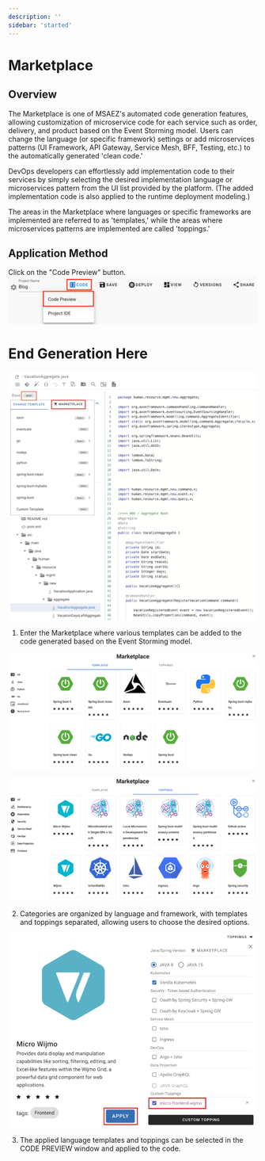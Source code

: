 ```yaml
---
description: ''
sidebar: 'started'
---
```



# Marketplace

## Overview

The Marketplace is one of MSAEZ's automated code generation features, allowing customization of microservice code for each service such as order, delivery, and product based on the Event Storming model. Users can change the language (or specific framework) settings or add microservices patterns (UI Framework, API Gateway, Service Mesh, BFF, Testing, etc.) to the automatically generated 'clean code.'

DevOps developers can effortlessly add implementation code to their services by simply selecting the desired implementation language or microservices pattern from the UI list provided by the platform. (The added implementation code is also applied to the runtime deployment modeling.)

The areas in the Marketplace where languages or specific frameworks are implemented are referred to as 'templates,' while the areas where microservices patterns are implemented are called 'toppings.'

## Application Method
Click on the "Code Preview" button.
![](../../src/img/mp0.png)
# End Generation Here

![](../../src/img/mp1.png)

1. Enter the Marketplace where various templates can be added to the code generated based on the Event Storming model.

![](../../src/img/mp2.png)

![](../../src/img/mp4.png)

2. Categories are organized by language and framework, with templates and toppings separated, allowing users to choose the desired options.

![](../../src/img/mp5.png)

3. The applied language templates and toppings can be selected in the CODE PREVIEW window and applied to the code.